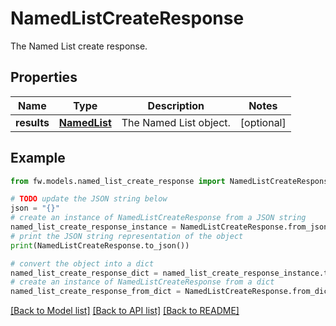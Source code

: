 # NamedListCreateResponse

The Named List create response.

## Properties

Name | Type | Description | Notes
------------ | ------------- | ------------- | -------------
**results** | [**NamedList**](NamedList.md) | The Named List object. | [optional] 

## Example

```python
from fw.models.named_list_create_response import NamedListCreateResponse

# TODO update the JSON string below
json = "{}"
# create an instance of NamedListCreateResponse from a JSON string
named_list_create_response_instance = NamedListCreateResponse.from_json(json)
# print the JSON string representation of the object
print(NamedListCreateResponse.to_json())

# convert the object into a dict
named_list_create_response_dict = named_list_create_response_instance.to_dict()
# create an instance of NamedListCreateResponse from a dict
named_list_create_response_from_dict = NamedListCreateResponse.from_dict(named_list_create_response_dict)
```
[[Back to Model list]](../README.md#documentation-for-models) [[Back to API list]](../README.md#documentation-for-api-endpoints) [[Back to README]](../README.md)


